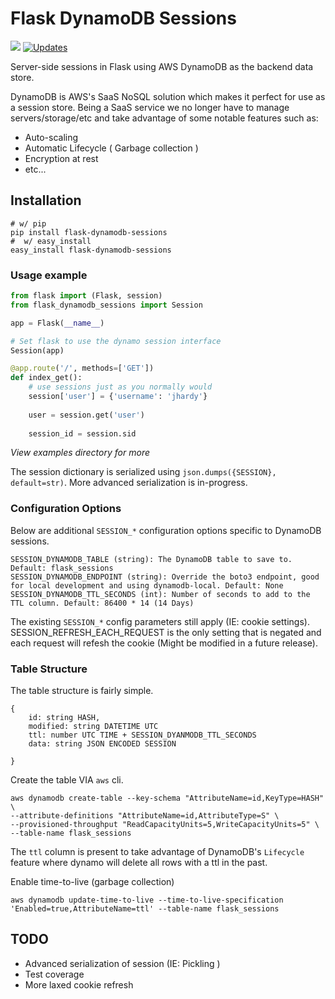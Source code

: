 # Flask DynamoDB Sessions

[![](https://img.shields.io/pypi/v/flask-dynamodb-sessions.svg)](https://pypi.org/project/flask-dynamodb-sessions/) [![Updates](https://pyup.io/repos/github/ibejohn818/flask-dynamodb-sessions/shield.svg)](https://pyup.io/repos/github/ibejohn818/flask-dynamodb-sessions/)

Server-side sessions in Flask using AWS DynamoDB as the backend data store.

DynamoDB is AWS's SaaS NoSQL solution which makes it perfect for use as a session store. 
Being a SaaS service we no longer have to manage servers/storage/etc and take advantage of some notable features such as:

- Auto-scaling
- Automatic Lifecycle ( Garbage collection )
- Encryption at rest
- etc...

## Installation

```shell
# w/ pip
pip install flask-dynamodb-sessions
#  w/ easy_install
easy_install flask-dynamodb-sessions
```

### Usage example
```python
from flask import (Flask, session)
from flask_dynamodb_sessions import Session

app = Flask(__name__)

# Set flask to use the dynamo session interface
Session(app)

@app.route('/', methods=['GET'])
def index_get():
	# use sessions just as you normally would
	session['user'] = {'username': 'jhardy'}
	
	user = session.get('user')
	
	session_id = session.sid
```
*View examples directory for more*

The session dictionary is serialized using `json.dumps({SESSION}, default=str)`. More advanced serialization is in-progress.

### Configuration Options
Below are additional `SESSION_*` configuration options specific to DynamoDB sessions.

    SESSION_DYNAMODB_TABLE (string): The DynamoDB table to save to. Default: flask_sessions
    SESSION_DYNAMODB_ENDPOINT (string): Override the boto3 endpoint, good for local development and using dynamodb-local. Default: None
    SESSION_DYNAMODB_TTL_SECONDS (int): Number of seconds to add to the TTL column. Default: 86400 * 14 (14 Days)

The existing `SESSION_*` config parameters still apply (IE: cookie settings). SESSION_REFRESH_EACH_REQUEST is the only setting that is negated and each request will refesh the cookie (Might be modified in a future release).

### Table Structure
The table structure is fairly simple.
```
{
    id: string HASH,
    modified: string DATETIME UTC
    ttl: number UTC TIME + SESSION_DYANMODB_TTL_SECONDS
    data: string JSON ENCODED SESSION

}
```

Create the table VIA `aws` cli.

```
aws dynamodb create-table --key-schema "AttributeName=id,KeyType=HASH" \
--attribute-definitions "AttributeName=id,AttributeType=S" \
--provisioned-throughput "ReadCapacityUnits=5,WriteCapacityUnits=5" \
--table-name flask_sessions
```

The `ttl` column is present to take advantage of DynamoDB's `Lifecycle` feature where dynamo will delete all rows with a ttl in the past.

Enable time-to-live (garbage collection)

```
aws dynamodb update-time-to-live --time-to-live-specification 'Enabled=true,AttributeName=ttl' --table-name flask_sessions
```



## TODO
- Advanced serialization of session (IE: Pickling )
- Test coverage
- More laxed cookie refresh
